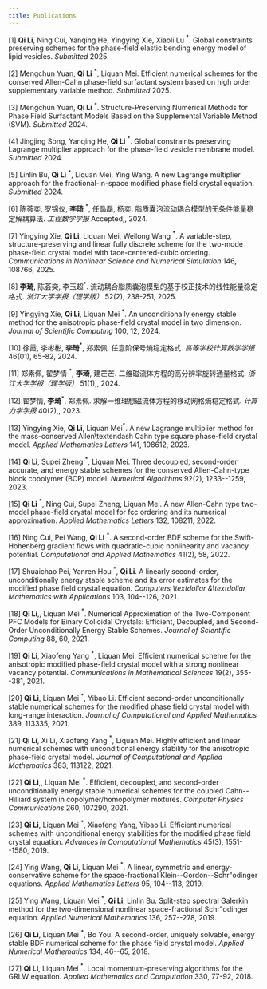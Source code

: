 ```yaml
---
title: Publications
---
```


[1] **Qi Li**, Ning Cui, Yanqing He, Yingying Xie, Xiaoli Lu $^*$. Global constraints preserving schemes for the phase-field elastic bending energy model of lipid vesicles. *Submitted* 2025.

[2] Mengchun Yuan, **Qi Li** $^*$, Liquan Mei. Efficient numerical schemes for the conserved Allen-Cahn phase-field surfactant system based on high order supplementary variable method. *Submitted* 2025.

[3] Mengchun Yuan, **Qi Li** $^*$. Structure-Preserving Numerical Methods for Phase Field Surfactant Models Based on the Supplemental Variable Method (SVM). *Submitted* 2024.

[4] Jingjing Song, Yanqing He, **Qi Li** $^*$. Global constraints preserving Lagrange multiplier approach for the phase-field vesicle membrane model. *Submitted* 2024.

[5] Linlin Bu, **Qi Li** $^*$, Liquan Mei, Ying Wang. A new Lagrange multiplier approach for the fractional-in-space modified phase field crystal equation. *Submitted* 2024.

[6] 陈荟奕, 罗锦仪, **李琦** $^*$, 任晶磊, 杨奕. 脂质囊泡流动耦合模型的无条件能量稳定解耦算法. *工程数学学报* Accepted,, 2024.

[7] Yingying Xie, **Qi Li**, Liquan Mei, Weilong Wang $^*$. A variable-step, structure-preserving and linear fully discrete scheme for the two-mode phase-field crystal model with face-centered-cubic ordering. *Communications in Nonlinear Science and Numerical Simulation* 146, 108766, 2025.

[8] **李琦**, 陈荟奕, 李玉超$^*$. 流动耦合脂质囊泡模型的基于校正技术的线性能量稳定格式. *浙江大学学报（理学版）* 52(2), 238-251, 2025.

[9] Yingying Xie, **Qi Li**, Liquan Mei $^*$. An unconditionally energy stable method for the anisotropic phase-field crystal model in two dimension. *Journal of Scientific Computing* 100, 12, 2024.

[10] 徐霞,  李彬彬,  **李琦**$^*$,  郑素佩. 任意阶保号熵稳定格式. *高等学校计算数学学报* 46(01), 65-82, 2024.

[11] 郑素佩, 翟梦情 $^*$, **李琦**, 建芒芒. 二维磁流体方程的高分辨率旋转通量格式. *浙江大学学报（理学版）* 51(1),, 2024.

[12] 翟梦情, **李琦**$^*$, 郑素佩. 求解一维理想磁流体方程的移动网格熵稳定格式. *计算力学学报* 40(2),, 2023.

[13] Yingying Xie, **Qi Li**, Liquan Mei$^*$. A new Lagrange multiplier method for the mass-conserved Allen\textendash Cahn type square phase-field crystal model. *Applied Mathematics Letters* 141, 108612, 2023.

[14] **Qi Li**, Supei Zheng $^*$, Liquan Mei. Three decoupled, second-order accurate, and energy stable schemes for the conserved Allen-Cahn-type block copolymer (BCP) model. *Numerical Algorithms* 92(2), 1233--1259, 2023.

[15] **Qi Li** $^*$, Ning Cui, Supei Zheng, Liquan Mei. A new Allen-Cahn type two-model phase-field crystal model for fcc ordering and its numerical approximation. *Applied Mathematics Letters* 132, 108211, 2022.

[16] Ning Cui, Pei Wang, **Qi Li** $^*$. A second-order BDF scheme for the Swift-Hohenberg gradient flows with quadratic-cubic nonlinearity and vacancy potential. *Computational and Applied Mathematics* 41(2), 58, 2022.

[17] Shuaichao Pei, Yanren Hou $^*$, **Qi Li**. A linearly second-order, unconditionally energy stable scheme and its error estimates for the modified phase field crystal equation. *Computers \textdollar \&\textdollar  Mathematics with Applications* 103, 104--126, 2021.

[18] **Qi Li**,, Liquan Mei $^*$. Numerical Approximation of the Two-Component PFC
Models for Binary Colloidal Crystals: Efficient,
Decoupled, and Second-Order Unconditionally Energy
Stable Schemes. *Journal of Scientific Computing* 88, 60, 2021.

[19] **Qi Li**, Xiaofeng Yang $^*$, Liquan Mei. Efficient numerical scheme for the anisotropic modified phase-field crystal model with a strong nonlinear vacancy potential. *Communications in Mathematical Sciences* 19(2), 355--381, 2021.

[20] **Qi Li**, Liquan Mei $^*$, Yibao Li. Efficient second-order unconditionally stable numerical schemes for the modified phase field crystal model with long-range interaction. *Journal of Computational and Applied Mathematics* 389, 113335, 2021.

[21] **Qi Li**, Xi Li, Xiaofeng Yang $^*$, Liquan Mei. Highly efficient and linear numerical schemes with
unconditional energy stability for the anisotropic phase-field crystal model. *Journal of Computational and Applied Mathematics* 383, 113122, 2021.

[22] **Qi Li**,, Liquan Mei $^*$. Efficient, decoupled, and second-order unconditionally energy stable numerical schemes for the coupled Cahn--Hilliard system in copolymer/homopolymer mixtures. *Computer Physics Communications* 260, 107290, 2021.

[23] **Qi Li**, Liquan Mei $^*$, Xiaofeng Yang, Yibao Li. Efficient numerical schemes with unconditional energy stabilities for the modified phase field crystal equation. *Advances in Computational Mathematics* 45(3), 1551--1580, 2019.

[24] Ying Wang, **Qi Li**, Liquan Mei $^*$. A linear, symmetric and energy-conservative scheme for the
space-fractional Klein--Gordon--Schr\"odinger equations. *Applied Mathematics Letters* 95, 104--113, 2019.

[25] Ying Wang, Liquan Mei $^*$, **Qi Li**, Linlin Bu. Split-step spectral Galerkin method for the two-dimensional
nonlinear space-fractional Schr\"odinger equation. *Applied Numerical Mathematics* 136, 257--278, 2019.

[26] **Qi Li**, Liquan Mei $^*$, Bo You. A second-order, uniquely solvable, energy stable BDF numerical scheme for the phase field crystal model. *Applied Numerical Mathematics* 134, 46--65, 2018.

[27] **Qi Li**, Liquan Mei $^*$. Local momentum-preserving algorithms for the GRLW equation. *Applied Mathematics and Computation* 330, 77-92, 2018.

